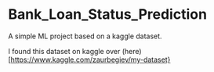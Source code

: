 # Bank_Loan_Status_Prediction
A simple ML project based on a kaggle dataset.

I found this dataset on kaggle over (here)[https://www.kaggle.com/zaurbegiev/my-dataset}
